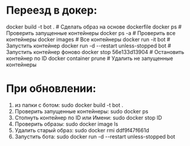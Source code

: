 # Переезд в докер:
docker build -t bot .                           # Сделать образ на основе dockerfile
docker ps                                       # Проверить запущенные контейнеры
docker ps -a                                    # Проверить все контейнеры
docker images                                   # Все контейнеры
docker run -it bot                              # Запустить контейнер
docker run -d --restart unless-stopped bot      # Запустить контейнер фоново
docker stop 56e133d13904                        # Остановить контейнер по ID
docker container prune                          # Удалить не запущенные контейнеры

# При обновлении:
1. из папки с ботом:
sudo docker build -t bot .
2. Проверить запущенные контейнеры:
sudo docker ps
3. Стопнуть контейнер по ID или Имени:
sudo docker stop ID
4. Проверить образы:
sudo docker image ls
5. Удалить старый образ:
sudo docker rmi ddf9f47f661d
6. Запустить бота:
sudo docker run -d --restart unless-stopped bot